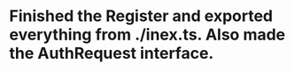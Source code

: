 # Finished the Register and exported everything from ./inex.ts. Also made the AuthRequest interface. 
